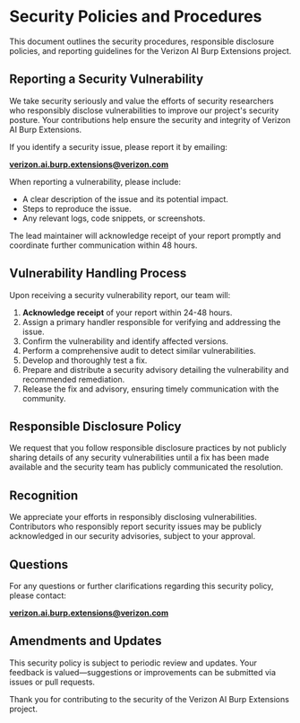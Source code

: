 # Security Policies and Procedures

This document outlines the security procedures, responsible disclosure policies, and reporting guidelines for the Verizon AI Burp Extensions project.

## Reporting a Security Vulnerability

We take security seriously and value the efforts of security researchers who responsibly disclose vulnerabilities to improve our project's security posture. Your contributions help ensure the security and integrity of Verizon AI Burp Extensions.

If you identify a security issue, please report it by emailing:

**[verizon.ai.burp.extensions@verizon.com](mailto:verizon.ai.burp.extensions@verizon.com)**

When reporting a vulnerability, please include:
- A clear description of the issue and its potential impact.
- Steps to reproduce the issue.
- Any relevant logs, code snippets, or screenshots.

The lead maintainer will acknowledge receipt of your report promptly and coordinate further communication within 48 hours.

## Vulnerability Handling Process

Upon receiving a security vulnerability report, our team will:

1. **Acknowledge receipt** of your report within 24-48 hours.
2. Assign a primary handler responsible for verifying and addressing the issue.
3. Confirm the vulnerability and identify affected versions.
4. Perform a comprehensive audit to detect similar vulnerabilities.
5. Develop and thoroughly test a fix.
6. Prepare and distribute a security advisory detailing the vulnerability and recommended remediation.
7. Release the fix and advisory, ensuring timely communication with the community.

## Responsible Disclosure Policy

We request that you follow responsible disclosure practices by not publicly sharing details of any security vulnerabilities until a fix has been made available and the security team has publicly communicated the resolution.

## Recognition

We appreciate your efforts in responsibly disclosing vulnerabilities. Contributors who responsibly report security issues may be publicly acknowledged in our security advisories, subject to your approval.

## Questions

For any questions or further clarifications regarding this security policy, please contact:

**[verizon.ai.burp.extensions@verizon.com](mailto:verizon.ai.burp.extensions@verizon.com)**

## Amendments and Updates

This security policy is subject to periodic review and updates. Your feedback is valued—suggestions or improvements can be submitted via issues or pull requests.

Thank you for contributing to the security of the Verizon AI Burp Extensions project.
